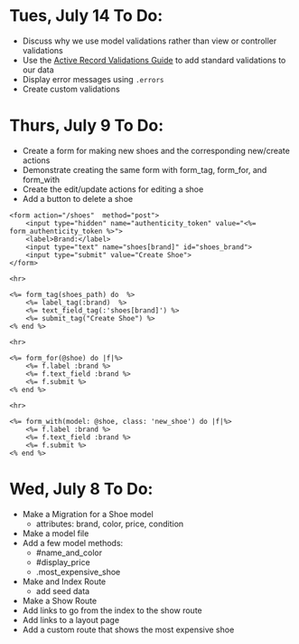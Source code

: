 # Tues, July 14 To Do:
- Discuss why we use model validations rather than view or controller validations
- Use the [Active Record Validations Guide](https://guides.rubyonrails.org/active_record_validations.html#common-validation-options) to add standard validations to our data
- Display error messages using `.errors`
- Create custom validations

# Thurs, July 9 To Do:
- Create a form for making new shoes and the corresponding new/create actions
- Demonstrate creating the same form with form_tag, form_for, and form_with
- Create the edit/update actions for editing a shoe
- Add a button to delete a shoe


```
<form action="/shoes"  method="post">
    <input type="hidden" name="authenticity_token" value="<%= form_authenticity_token %>">
    <label>Brand:</label>
    <input type="text" name="shoes[brand]" id="shoes_brand">
    <input type="submit" value="Create Shoe">
</form>

<hr>

<%= form_tag(shoes_path) do  %>
    <%= label_tag(:brand)  %>
    <%= text_field_tag(:'shoes[brand]') %>
    <%= submit_tag("Create Shoe") %>
<% end %>

<hr>

<%= form_for(@shoe) do |f|%>
    <%= f.label :brand %>
    <%= f.text_field :brand %>
    <%= f.submit %>
<% end %>

<hr>

<%= form_with(model: @shoe, class: 'new_shoe') do |f|%>
    <%= f.label :brand %>
    <%= f.text_field :brand %>
    <%= f.submit %>
<% end %>
```


# Wed, July 8 To Do:

- Make a Migration for a Shoe model
    - attributes: brand, color, price, condition
- Make a model file
- Add a few model methods:
    - #name_and_color
    - #display_price
    - .most_expensive_shoe
- Make and Index Route
   - add seed data
- Make a Show Route
- Add links to go from the index to the show route
- Add links to a layout page
- Add a custom route that shows the most expensive shoe
